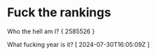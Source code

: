 # Fuck the rankings

Who the hell am I?
{ 2585526 }

What fucking year is it?
[ 2024-07-30T16:05:09Z ]
